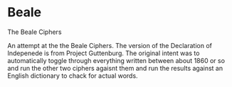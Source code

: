 # Beale
The Beale Ciphers

An attempt at the the Beale Ciphers. The version of the Declaration of Indepenede is from Project Guttenburg. The original intent was to automatically toggle through everything written between about 1860 or so and run the other two ciphers agaisnt them and run the results against an English dictionary to chack for actual words. 